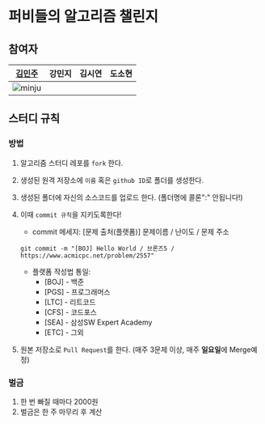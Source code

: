 # 퍼비들의 알고리즘 챌린지

## 참여자
|[김민주](https://github.com/MINJU-KIMmm)|강민지|김시연|도소현|
|---|---|---|---|
|![minju](https://avatars.githubusercontent.com/u/81242672?v=4)|||

## 스터디 규칙

### 방법

1. 알고리즘 스터디 레포를 `fork` 한다.
2. 생성된 원격 저장소에 `이름` 혹은 `github ID`로 폴더를 생성한다.
3. 생성된 폴더에 자신의 소스코드를 업로드 한다. (폴더명에 콜론":" 안됩니다!)
4. 이때 `commit 규칙`을 지키도록한다!
    - commit 메세지: [문제 출처(플랫폼)] 문제이름 / 난이도 / 문제 주소
    
    ```
    git commit -m "[BOJ] Hello World / 브론즈5 / https://www.acmicpc.net/problem/2557"
    ```
    
    - 플랫폼 작성법 통일:
        - [BOJ] - 백준
        - [PGS] - 프로그래머스
        - [LTC] - 리트코드
        - [CFS] - 코드포스
        - [SEA] - 삼성SW Expert Academy
        - [ETC] - 그외
5. 원본 저장소로 `Pull Request`를 한다. (매주 3문제 이상, 매주 **일요일**에 Merge예정)

### 벌금

1. 한 번 빠질 때마다 2000원
2. 벌금은 한 주 마무리 후 계산
